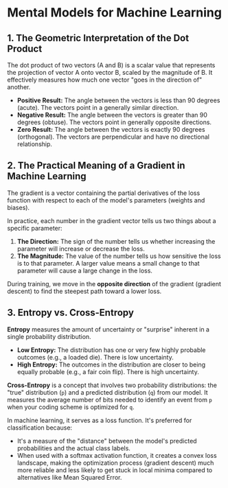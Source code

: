 # Mental Models for Machine Learning

## 1. The Geometric Interpretation of the Dot Product

The dot product of two vectors (A and B) is a scalar value that represents the projection of vector A onto vector B, scaled by the magnitude of B. It effectively measures how much one vector "goes in the direction of" another.

-   **Positive Result:** The angle between the vectors is less than 90 degrees (acute). The vectors point in a generally similar direction.
-   **Negative Result:** The angle between the vectors is greater than 90 degrees (obtuse). The vectors point in generally opposite directions.
-   **Zero Result:** The angle between the vectors is exactly 90 degrees (orthogonal). The vectors are perpendicular and have no directional relationship.

## 2. The Practical Meaning of a Gradient in Machine Learning

The gradient is a vector containing the partial derivatives of the loss function with respect to each of the model's parameters (weights and biases).

In practice, each number in the gradient vector tells us two things about a specific parameter:
1.  **The Direction:** The sign of the number tells us whether increasing the parameter will increase or decrease the loss.
2.  **The Magnitude:** The value of the number tells us how sensitive the loss is to that parameter. A larger value means a small change to that parameter will cause a large change in the loss.

During training, we move in the **opposite direction** of the gradient (gradient descent) to find the steepest path toward a lower loss.

## 3. Entropy vs. Cross-Entropy

**Entropy** measures the amount of uncertainty or "surprise" inherent in a single probability distribution.
-   **Low Entropy:** The distribution has one or very few highly probable outcomes (e.g., a loaded die). There is low uncertainty.
-   **High Entropy:** The outcomes in the distribution are closer to being equally probable (e.g., a fair coin flip). There is high uncertainty.

**Cross-Entropy** is a concept that involves two probability distributions: the "true" distribution (`p`) and a predicted distribution (`q`) from our model. It measures the average number of bits needed to identify an event from `p` when your coding scheme is optimized for `q`.

In machine learning, it serves as a loss function. It's preferred for classification because:
-   It's a measure of the "distance" between the model's predicted probabilities and the actual class labels.
-   When used with a softmax activation function, it creates a convex loss landscape, making the optimization process (gradient descent) much more reliable and less likely to get stuck in local minima compared to alternatives like Mean Squared Error.

